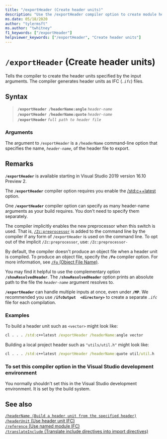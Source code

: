 ```yaml
---
title: "/exportHeader (Create header units)"
description: "Use the /exportHeader compiler option to create module header units for the header-name or include files specified."
ms.date: 05/18/2020
author: "tylermsft"
ms.author: "twhitney"
f1_keywords: ["/exportHeader"]
helpviewer_keywords: ["/exportHeader", "Create header units"]
---
```

# `/exportHeader` (Create header units)

Tells the compiler to create the header units specified by the input arguments. The compiler generates header units as IFC (*`.ifc`*) files.

## Syntax

> **`/exportHeader /headerName:angle`** *`header-name`*\
> **`/exportHeader /headerName:quote`** *`header-name`*\
> **`/exportHeader`** *`full path to header file`*

### Arguments

The argument to `/exportHeader` is a `/headerName` command-line option that specifies the name,  *`header-name`*, of the header file to export.  

## Remarks

**`/exportHeader`** is available starting in Visual Studio 2019 version 16.10 Preview 2.

The **`/exportHeader`** compiler option requires you enable the [/std:c++latest](std-specify-language-standard-version.md) option. 

One **`/exportHeader`** compiler option can specify as many header-name arguments as your build requires. You don't need to specify them separately.

The compiler implicitly enables the new preprocessor when this switch is used. That is, [`/Zc:preprocessor`](zc-preprocessor.md) is added to the command line by the compiler if any form of `/exportHeader` is used on the command line. To opt out of the implicit `/Zc:preprocessor`, use: `/Zc:preprocessor-`

By default, the compiler doesn't produce an object file when a header unit is compiled. To produce an object file, specify the **`/Fo`** compiler option. For more information, see [`/Fo` (Object File Name)](fo-object-file-name.md).

You may find it helpful to use the complementary option **`/showResolvedHeader`**. The **`/showResolvedHeader`** option prints an absolute path to the file the *`header-name`* argument resolves to.

**`/exportHeader`** can handle multiple inputs at once, even under **`/MP`**. We recommended you use **`/ifcOutput  <directory>`** to create a separate *`.ifc`* file for each compilation.

### Examples

To build a header unit such as `<vector>` might look like:

```cmd
cl . . . /std:c++latest /exportHeader /headerName:angle vector
```

Building a local project header such as `"utils/util.h"` might look like:

```cmd
cl . . . /std:c++latest /exportHeader /headerName:quote util/util.h
```

### To set this compiler option in the Visual Studio development environment

You normally shouldn't set this in the Visual Studio development environment. It is set by the build system.

## See also

[`/headerName (Build a header unit from the specified header)`](./reference/headername.md) \
[`/headerUnit` (Use header unit IFC)](headerunit.md)\
[`/reference` (Use named module IFC)](module-reference.md)\
[`/translateInclude` (Translate include directives into import directives)](translateinclude.md)
